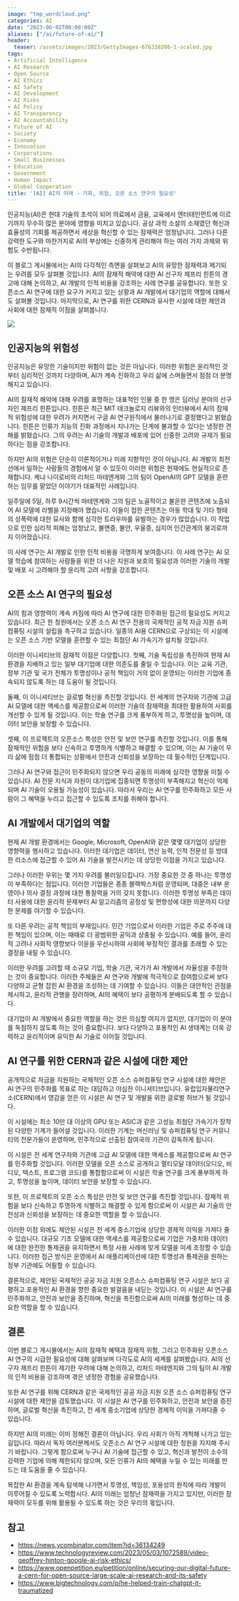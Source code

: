 ```yaml
---
image: "tmp_wordcloud.png"
categories: AI
date: "2023-06-02T00:00:00Z"
aliases: ["/ai/future-of-ai/"]
header:
  teaser: /assets/images/2023/GettyImages-676338286-1-scaled.jpg
tags:
- Artificial Intelligence
- AI Research
- Open Source
- AI Ethics
- AI Safety
- AI Development
- AI Risks
- AI Policy
- AI Transparency
- AI Accountability
- Future of AI
- Society
- Economy
- Innovation
- Corporations
- Small Businesses
- Education
- Government
- Human Impact
- Global Cooperation
title: '[AI] AI의 미래 - 기회, 위험, 오픈 소스 연구의 필요성'
---
```


인공지능(AI)은 현대 기술의 초석이 되어 의료에서 금융, 교육에서 엔터테인먼트에 이르기까지 무수히 많은 분야에 영향을 미치고 있습니다. 공상 과학 소설의 소재였던 혁신과 효율성의 기회를 제공하면서 세상을 혁신할 수 있는 잠재력은 엄청납니다. 그러나 다른 강력한 도구와 마찬가지로 AI의 부상에는 신중하게 관리해야 하는 여러 가지 과제와 위험도 수반됩니다.

이 블로그 게시물에서는 AI의 다각적인 측면을 살펴보고 AI의 유망한 잠재력과 제기되는 우려를 모두 살펴볼 것입니다. AI의 잠재적 해악에 대한 AI 선구자 제프리 힌튼의 경고에 대해 논의하고, AI 개발의 인적 비용을 강조하는 사례 연구를 공유합니다. 또한 오픈소스 AI 연구에 대한 요구가 커지고 있는 상황과 AI 개발에서 대기업의 역할에 대해서도 살펴볼 것입니다. 마지막으로, AI 연구를 위한 CERN과 유사한 시설에 대한 제안과 사회에 대한 잠재적 이점을 살펴봅니다.

![](/assets/images/2023/GettyImages-676338286-1-scaled.jpg)

## 인공지능의 위험성

인공지능은 유망한 기술이지만 위험이 없는 것은 아닙니다. 이러한 위험은 윤리적인 것부터 심리적인 것까지 다양하며, AI가 계속 진화하고 우리 삶에 스며들면서 점점 더 분명해지고 있습니다.

AI의 잠재적 해악에 대해 우려를 표명하는 대표적인 인물 중 한 명은 딥러닝 분야의 선구자인 제프리 힌튼입니다. 힌튼은 최근 MIT 테크놀로지 리뷰와의 인터뷰에서 AI의 잠재적 위험성에 대한 우려가 커지면서 구글 AI 연구원직에서 물러나기로 결정했다고 밝혔습니다. 힌튼은 인류가 지능의 진화 과정에서 지나가는 단계에 불과할 수 있다는 냉정한 견해를 밝혔습니다. 그의 우려는 AI 기술의 개발과 배포에 있어 신중한 고려와 규제가 필요하다는 점을 강조합니다.

하지만 AI의 위험은 단순히 이론적이거나 미래 지향적인 것이 아닙니다. AI 개발의 최전선에서 일하는 사람들의 경험에서 알 수 있듯이 이러한 위험은 현재에도 현실적으로 존재합니다. 케냐 나이로비의 리처드 마테엔게와 그의 팀이 OpenAI의 GPT 모델을 훈련하는 임무를 맡았던 이야기가 대표적인 사례입니다.

일주일에 5일, 하루 9시간씩 마테엔게와 그의 팀은 노골적이고 불온한 콘텐츠에 노출되어 AI 모델에 라벨을 지정해야 했습니다. 이들이 접한 콘텐츠는 아동 학대 및 기타 형태의 성폭력에 대한 묘사와 함께 심각한 트라우마를 유발하는 경우가 많았습니다. 이 작업으로 인한 심리적 피해는 엄청났고, 불면증, 불안, 우울증, 심지어 인간관계의 붕괴로까지 이어졌습니다.

이 사례 연구는 AI 개발로 인한 인적 비용을 극명하게 보여줍니다. 이 사례 연구는 AI 모델 학습에 참여하는 사람들을 위한 더 나은 지원과 보호의 필요성과 이러한 기술의 개발 및 배포 시 고려해야 할 윤리적 고려 사항을 강조합니다.

## 오픈 소스 AI 연구의 필요성

AI의 힘과 영향력이 계속 커짐에 따라 AI 연구에 대한 민주화된 접근의 필요성도 커지고 있습니다. 최근 한 청원에서는 오픈 소스 AI 연구 전용의 국제적인 공적 자금 지원 슈퍼컴퓨팅 시설의 설립을 촉구하고 있습니다. 일종의 AI용 CERN으로 구상되는 이 시설에는 오픈 소스 기반 모델을 훈련할 수 있는 최첨단 AI 가속기가 설치될 것입니다.

이러한 이니셔티브의 잠재적 이점은 다양합니다. 첫째, 기술 독립성을 촉진하여 현재 AI 환경을 지배하고 있는 일부 대기업에 대한 의존도를 줄일 수 있습니다. 이는 교육 기관, 정부 기관 및 국가 전체가 투명성이나 공적 책임이 거의 없이 운영되는 이러한 기업에 종속되지 않도록 하는 데 도움이 될 것입니다.

둘째, 이 이니셔티브는 글로벌 혁신을 촉진할 것입니다. 전 세계의 연구자와 기관에 고급 AI 모델에 대한 액세스를 제공함으로써 이러한 기술의 잠재력을 최대한 활용하여 사회를 개선할 수 있게 될 것입니다. 이는 학술 연구를 크게 풍부하게 하고, 투명성을 높이며, 데이터 보안을 보장할 수 있습니다.

셋째, 이 프로젝트의 오픈소스 특성은 안전 및 보안 연구를 촉진할 것입니다. 이를 통해 잠재적인 위험을 보다 신속하고 투명하게 식별하고 해결할 수 있으며, 이는 AI 기술이 우리 삶에 점점 더 통합되는 상황에서 안전과 신뢰성을 보장하는 데 필수적인 단계입니다.

그러나 AI 연구와 접근이 민주화되지 않으면 우리 공동의 미래에 심각한 영향을 미칠 수 있습니다. AI 전문 지식과 자원이 대기업에 집중되면 투명성이 부족해지고 혁신이 억제되며 AI 기술이 오용될 가능성이 있습니다. 따라서 우리는 AI 연구를 민주화하고 모든 사람이 그 혜택을 누리고 접근할 수 있도록 조치를 취해야 합니다.

## AI 개발에서 대기업의 역할

현재 AI 개발 환경에서는 Google, Microsoft, OpenAI와 같은 몇몇 대기업이 상당한 영향력을 행사하고 있습니다. 이러한 대기업은 데이터, 연산 능력, 인적 전문성 등 방대한 리소스에 접근할 수 있어 AI 기술을 발전시키는 데 상당한 이점을 가지고 있습니다.

그러나 이러한 우위는 몇 가지 우려를 불러일으킵니다. 가장 중요한 것 중 하나는 투명성이 부족하다는 점입니다. 이러한 기업들은 종종 블랙박스처럼 운영되며, 대중은 내부 운영이나 의사 결정 과정에 대한 통찰력을 거의 갖지 못합니다. 이러한 투명성 부족은 데이터 사용에 대한 윤리적 문제부터 AI 알고리즘의 공정성 및 편향성에 대한 의문까지 다양한 문제를 야기할 수 있습니다.

또 다른 우려는 공적 책임의 부재입니다. 민간 기업으로서 이러한 기업은 주로 주주에 대한 책임이 있으며, 이는 때때로 더 광범위한 공익과 상충될 수 있습니다. 예를 들어, 윤리적 고려나 사회적 영향보다 이윤을 우선시하여 사회에 부정적인 결과를 초래할 수 있는 결정을 내릴 수 있습니다.

이러한 우려를 고려할 때 소규모 기업, 학술 기관, 국가가 AI 개발에서 자율성을 주장하는 것이 중요합니다. 이러한 주체들은 AI 연구와 개발에 적극적으로 참여함으로써 보다 다양하고 균형 잡힌 AI 환경을 조성하는 데 기여할 수 있습니다. 이들은 대안적인 관점을 제시하고, 윤리적 관행을 장려하며, AI의 혜택이 보다 공평하게 분배되도록 할 수 있습니다.

대기업이 AI 개발에서 중요한 역할을 하는 것은 의심할 여지가 없지만, 대기업이 이 분야를 독점하지 않도록 하는 것이 중요합니다. 보다 다양하고 포용적인 AI 생태계는 더욱 강력하고 윤리적이며 유익한 AI 기술로 이어질 것입니다.

## AI 연구를 위한 CERN과 같은 시설에 대한 제안

공개적으로 자금을 지원하는 국제적인 오픈 소스 슈퍼컴퓨팅 연구 시설에 대한 제안은 AI 연구의 민주화를 목표로 하는 대담하고 야심찬 이니셔티브입니다. 유럽입자물리연구소(CERN)에서 영감을 얻은 이 시설은 AI 연구 및 개발을 위한 글로벌 허브가 될 것입니다.

이 시설에는 최소 10만 대 이상의 GPU 또는 ASIC과 같은 고성능 최첨단 가속기가 장착된 다양한 기계가 들어설 것입니다. 이러한 기계는 머신러닝 및 슈퍼컴퓨팅 연구 커뮤니티의 전문가들이 운영하며, 민주적으로 선출된 참여국의 기관이 감독하게 됩니다.

이 시설은 전 세계 연구자와 기관에 고급 AI 모델에 대한 액세스를 제공함으로써 AI 연구를 민주화할 것입니다. 이러한 모델을 오픈 소스로 공개하고 멀티모달 데이터(오디오, 비디오, 텍스트, 프로그램 코드)를 통합함으로써 이 시설은 학술 연구를 크게 풍부하게 하고, 투명성을 높이며, 데이터 보안을 보장할 수 있습니다.

또한, 이 프로젝트의 오픈 소스 특성은 안전 및 보안 연구를 촉진할 것입니다. 잠재적 위험을 보다 신속하고 투명하게 식별하고 해결할 수 있게 함으로써 이 시설은 AI 기술의 안전성과 신뢰성을 보장하는 데 중요한 역할을 할 수 있습니다.

이러한 이점 외에도 제안된 시설은 전 세계 중소기업에 상당한 경제적 이익을 가져다 줄 수 있습니다. 대규모 기초 모델에 대한 액세스를 제공함으로써 기업은 가중치와 데이터에 대한 완전한 통제권을 유지하면서 특정 사용 사례에 맞게 모델을 미세 조정할 수 있습니다. 이러한 접근 방식은 운영에서 AI 애플리케이션에 대한 투명성과 통제권을 원하는 정부 기관에도 어필할 수 있습니다.

결론적으로, 제안된 국제적인 공공 자금 지원 오픈소스 슈퍼컴퓨팅 연구 시설은 보다 공평하고 포용적인 AI 환경을 향한 중요한 발걸음을 내딛는 것입니다. 이 시설은 AI 연구를 민주화하고, 안전과 보안을 증진하며, 혁신을 촉진함으로써 AI의 미래를 형성하는 데 중요한 역할을 할 수 있습니다.

## 결론

이번 블로그 게시물에서는 AI의 잠재적 혜택과 잠재적 위험, 그리고 민주화된 오픈소스 AI 연구의 시급한 필요성에 대해 살펴보며 다각도로 AI의 세계를 살펴봤습니다. AI의 선구자 제프리 힌튼이 제기한 우려에 대해 논의하고, 리처드 마테엔지와 그의 팀이 AI 개발의 인적 비용을 강조하며 겪은 냉정한 경험을 공유했습니다.

또한 AI 연구를 위해 CERN과 같은 국제적인 공공 자금 지원 오픈 소스 슈퍼컴퓨팅 연구 시설에 대한 제안을 검토했습니다. 이 시설은 AI 연구를 민주화하고, 안전과 보안을 증진하며, 글로벌 혁신을 촉진하고, 전 세계 중소기업에 상당한 경제적 이익을 가져다줄 수 있습니다.

하지만 AI의 미래는 이미 정해진 결론이 아닙니다. 우리 사회가 아직 개척해 나가고 있는 길입니다. 따라서 독자 여러분께서도 오픈소스 AI 연구 시설에 대한 청원을 지지해 주시기 바랍니다. 그렇게 함으로써 누구나 AI 기술에 접근할 수 있고, 혁신과 발전이 소수의 강력한 기업에 의해 제한되지 않으며, 모든 인류가 AI의 혜택을 누릴 수 있는 미래를 만드는 데 도움을 줄 수 있습니다.

복잡한 AI 환경을 계속 탐색해 나가면서 투명성, 책임성, 포용성의 원칙에 따라 개발이 이루어질 수 있도록 노력합시다. AI의 미래는 엄청난 잠재력을 가지고 있지만, 이러한 잠재력이 모두를 위해 활용될 수 있도록 하는 것은 우리의 몫입니다.

## 참고

* https://news.ycombinator.com/item?id=36134249
* https://www.technologyreview.com/2023/05/03/1072589/video-geoffrey-hinton-google-ai-risk-ethics/
* https://www.openpetition.eu/petition/online/securing-our-digital-future-a-cern-for-open-source-large-scale-ai-research-and-its-safety
* https://www.bigtechnology.com/p/he-helped-train-chatgpt-it-traumatized